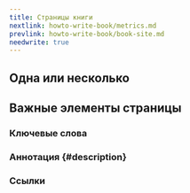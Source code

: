 ```yaml
---
title: Страницы книги
nextlink: howto-write-book/metrics.md
prevlink: howto-write-book/book-site.md
needwrite: true
---
```


## Одна или несколько

## Важные элементы страницы

### Ключевые слова

### Аннотация {#description}

### Ссылки
